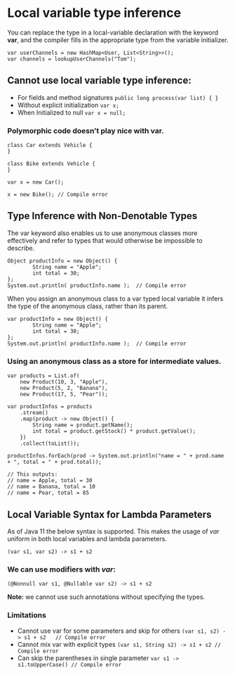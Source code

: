 # Local variable type inference
You can replace the type in a local-variable declaration with the keyword __var__, and the compiler fills in the appropriate type from the variable initializer.
```
var userChannels = new HashMap<User, List<String>>();
var channels = lookupUserChannels("Tom");
```

## Cannot use local variable type inference:
* For fields and method signatures `public long process(var list) { }`
* Without explicit initialization `var x;`
* When Initialized to null `var x = null;`

### Polymorphic code doesn’t play nice with var.
```
class Car extends Vehicle {
}

class Bike extends Vehicle {
}

var x = new Car();  

x = new Bike(); // Compile error

```

## Type Inference with Non-Denotable Types

The var keyword also enables us to use anonymous classes more effectively and refer to types that would otherwise be impossible to describe.
```
Object productInfo = new Object() {
        String name = "Apple";
        int total = 30;
};
System.out.println( productInfo.name );  // Compile error
```

When you assign an anonymous class to a var typed local variable it infers the type of the anonymous class, rather than its parent.
```
var productInfo = new Object() {
        String name = "Apple";
        int total = 30;
};
System.out.println( productInfo.name );  // Compile error
```

### Using an anonymous class as a store for intermediate values. 

```
var products = List.of(
    new Product(10, 3, "Apple"),
    new Product(5, 2, "Banana"),
    new Product(17, 5, "Pear"));
    
var productInfos = products
    .stream()
    .map(product -> new Object() {
        String name = product.getName();
        int total = product.getStock() * product.getValue();
    })
    .collect(toList());
    
productInfos.forEach(prod -> System.out.println("name = " + prod.name + ", total = " + prod.total));

// This outputs:
// name = Apple, total = 30
// name = Banana, total = 10
// name = Pear, total = 85
```

## Local Variable Syntax for Lambda Parameters
As of Java 11 the below syntax is supported. This makes the usage of _var_ uniform in both local variables and lambda parameters.

`(var s1, var s2) -> s1 + s2`

### We can use modifiers with _var_:
`(@Nonnull var s1, @Nullable var s2) -> s1 + s2`

__Note:__ we cannot use such annotations without specifying the types.

### Limitations
* Cannot use var for some parameters and skip for others `(var s1, s2) -> s1 + s2   // Compile error`   
* Cannot mix var with explicit types `(var s1, String s2) -> s1 + s2 // Compile error`
* Can skip the parentheses in single parameter `var s1 -> s1.toUpperCase() // Compile error`


